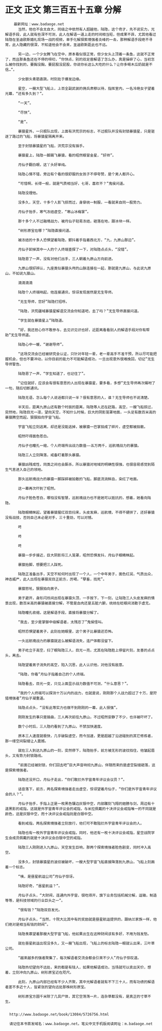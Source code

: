 # 正文 正文 第三百五十五章 分解
        最新网址：www.badaoge.net
          当然，他也不会太自大，同级之中依然有人超越他，陆隐，这个奇才，先不说实力，光解语手段，此人就有些深不可测，此人在解语一道上走的时间相当短，但成果不菲，尤其他看过陆隐在圣迪欧斯婚礼现场一战的视频，单手化解探索境强者炎峰的一击，那种解语手段绝不寻常，此人隐藏的很深，不知道他会不会来，圣迪欧斯距此也不远。
      
          另一边，一个少女腾飞在空中，原本看似很正常，但少女头上顶着一条鱼，这就不正常了，而且那条鱼还在不停的唠叨，“你快点，别的双足兽解语了怎么办，真是操碎了心，当初怎么被你找到的，要胸没胸，要屁股没屁股，你说你长这么大吃的什么？让你多喝木瓜奶就是不信…”。
      
          少女额头青筋直跳，时刻处于爆发边缘。
      
          星空，一艘大型飞船上，上百全副武装的佣兵肃穆以待，指挥室内，一名冷艳女子望着光幕，“还有多久到？”。
      
          “一天”。
      
          “尽快”。
      
          “是”。
      
          暴猿星外，一只舰队出现，上面有洪荒宗的标志，不过舰队并没有封锁暴猿星，只是驱逐了路过的飞船，将暴猿星隔离开来。
      
          至于封锁暴猿星的飞船，洪荒宗没有插手。
      
          暴猿星上，陆隐一脚踢飞暴猿，看的昭然眼冒金星，“好帅”。
      
          月仙子翻白眼，这丫头好单纯。
      
          陆隐心情不错，旁边有个看的很舒服的女孩子不停夸赞，是个男人都开心。
      
          “可惜啊，长得一般，就是气质相当好，七哥，喜欢不？”鬼侯问道。
      
          陆隐没理他。
      
          没多久，天空，十多个人影飞掠而过，身穿统一制服，一看就来自同一股势力。
      
          月仙子抬手，寒气冻结虚空，“寒山冰梅掌”。
      
          那十多个人不过融境战力，被月仙子轻易冻结，砸落在地，跟冰块一样。
      
          “树形原宝在哪？”陆隐直接问道。
      
          被冻结的十多人恐惧望着陆隐，颤抖着手指着西北方，“九，九原山那边”。
      
          月仙子卸掉其中一人的个人终端查探了一下，对陆隐点点头，“没错”。
      
          陆隐恩了一声，没有对他们出手，三人朝着九原山方向前进。
      
          九原山很好辨认，九座类似暴猿头颅的山脉连接在一起，那就是九原山，与此说九原山，不如说九猿山。
      
          滴滴滴滴
      
          陆隐个人终端响起，他连接通讯，惊讶发现居然是无生导师。
      
          “无生导师，您好”陆隐打招呼。
      
          “陆隐，洪荒疆域暴猿星解语交流会你知道吧，去了吗？”无生导师直接问道。
      
          “学生就在暴猿星上”陆隐道。
      
          “好，我还担心你不敢参与，去见识见识也好，近距离看看别人的解语手段对你有帮助”无生导师道。
      
          陆隐心中一暖，“谢谢导师”。
      
          “这场交流会已经被研究会认证，只针对年轻一辈，老一辈高手不准干预，所以尽可能把握机会，但也不要冲动，以你目前的能力不可能解语成功，一旦出现意外很难挽回，切记”无生导师警告。
      
          陆隐恩了一声，“学生知道了，也记住了”。
      
          “记住就好，应该会有很有意思的人出现在暴猿星，要多看，多想”无生导师再次嘱咐了一句，随后切断通讯。
      
          陆隐无语，怎么每个人说话都只说一半？很有意思的人，谁？无生导师也不说清楚。
      
          半天后，距离九原山还有数个时辰的距离，陆隐等人还在赶路，高空，一艘飞船掠过，突然地，陆隐目光一凛，望向天空，不知什么时候，巨大的阴影笼罩地面，一头足有数百米高的暴猿腾空而起，狠狠拍向宇宙飞船。
      
          宇宙飞船立刻逃离，却还是没能逃掉，被暴猿一巴掌拍成了碎片，虚空都被拍散。
      
          昭然吓得面色苍白。
      
          月仙子也瞳孔一缩，个人终端传出战力数值——五万两千，巡航境战力的暴猿。
      
          陆隐三人立刻降落，戒备盯着那头暴猿。
      
          暴猿凶残成性，同类之间也会厮杀，所以暴猿对地域的明确性很强，也很容易感觉到陌生气息进入自己的领地。
      
          那头巡航境战力的暴猿一脚踩碎被拍散的飞船，脚底流淌鲜血，染红了地面。
      
          这一幕再次吓到了昭然。
      
          月仙子脸色苍白，哪怕没有智慧，巡航境战力也不是她可以抵抗的，想着，她看向陆隐。
      
          陆隐眼睛眯起，望着暴猿猩红双目扫来，头皮发麻，巡航境，不得不硬拼了，还好暴猿没有战技，否则自己未必是对手，三十重劲，可以对憾。
      
          咚
      
          咚
      
          咚
      
          暴猿一步步接近，巨大阴影将三人笼罩，昭然恐惧发抖，月仙子眼睛眯起。
      
          暴猿抬脚，想要把三人踩死。
      
          陆隐正准备出手，天空不知何时出现了一个人，一个中年男子，面色红润，气质出众，神态威严，此人出现在暴猿双目正前方，厉喝，“孽畜，找死”。
      
          暴猿怒吼，狠狠拍向男子。
      
          男子避开，身形闪烁间出现在暴猿头顶，一手按下，下一刻，让陆隐三人头皮发麻的情景出现，数百米高的暴猿被直接分解，不管是血肉还是五脏六腑，统统在眨眼间消散于虚无。
      
          陆隐瞳孔收缩，这是解语手段，直接将暴猿分解了。
      
          “我去，至少是掌御中级解语者，太残忍了”鬼侯怪叫。
      
          昭然恐惧望着男子，此刻在她眼里，这个男子比暴猿还恐怖。
      
          一头巡航境战力的暴猿就这么被解语消失，连尸体都没留下。
      
          男子屹立于高空，扫了眼陆隐三人，目光一亮，尤其在陆隐脸上停留片刻，友善的点点头，离去。
      
          陆隐望着男子消失的高空，陷入沉思，此人认识他，对他没有敌意。
      
          “陆隐，你看”月仙子指着自己的个人终端。
      
          陆隐看去，目光一变，只见上面显示战力数值不可测，“什么意思？”。
      
          “我的个人终端可以探测十万以内的战力，也就是说，刚刚那个人战力超过了十万，是狩猎境强者”月仙子凝重道。
      
          陆隐点点头，“没有此等实力也做不到刚刚的一幕，此人很强”。
      
          刚刚发生的事只是插曲，三人再次前往九原山，不过昭然安静了不少，也许被吓坏了。
      
          数个小时后，三人隐约看到了九原山，不禁加快速度。
      
          原本三人速度就极快，几乎破裂虚空，而今加速，更是超越了沿途碰到的其它修炼者，那一缕空间裂缝让人震撼。
      
          就在三人到达九原山的一刻，突然停下，陆隐抬手，前方被无形的波纹挡住，他皱起眉头，又有势力封锁路线。
      
          “前面已经被封锁，你们回去吧”巨大声音响彻九原山，伴随而来的是虚空裂缝砸落，这是探索境强者。
      
          陆隐还没开口，月仙子走出，“你们敢拦外宇宙青年评议会议员？”。
      
          话音落下，前方，两名探索境强者走出虚空，惊讶望着月仙子，“你们是外宇宙青年评议会的人？”。
      
          月仙子抬手，手指上正是一枚黑色镶边灰银中空，内部雕刻飞翔的翅膀与剑，周边有十道黑影的戒指，这就是外宇宙青年评议会的戒指，与米拉佩戴的十决评议会戒指唯一的不同就是颜色，这是灰银中空，而十决评议会戒指则是白银中空。
      
          看到戒指，两名探索境强者立刻放行，他们可不敢阻拦外宇宙青年评议会的人。
      
          陆隐也有一枚外宇宙青年评议会戒指，同时，他还有一枚十决评议会戒指，星空战院学生会成员佩戴的就是十决评议会白银中空的戒指。
      
          陆隐三人刚刚进入九原山，天空发生巨响，那两个探索境强者脸色剧变，同时冲入高空。
      
          没多久，封锁暴猿星的波纹被破坏，一艘大型宇宙飞船直接降落到九原山，飞船上刻画着一个标志。
      
          “咦，是昼星航运公司”月仙子惊讶。
      
          陆隐好奇，“昼星航运？”。
      
          月仙子点头，“大财阀，连通内外宇宙，很吃得开，旗下业务包括机械分解，运输，制造等等，是科技领域的行业巨头之一”。
      
          “很有钱？”陆隐双目发光。
      
          月仙子点头，“当然，十院大比其中有的奖励就是昼星航运提供的，跟纳兰家族一样，他们绝对是相当有钱的财阀”。
      
          陆隐羡慕望着那艘大型宇宙飞船，他如果出生在这种财阀该有多好，不用为钱发愁。
      
          就在昼星航运出现没多久，又一艘飞船出现，飞船上的标志陆隐一眼就认出来，三叶草公司。
      
          “越来越多的强者聚集了，每次解语者交流会都会引来不少人”月仙子惊叹道。
      
          陆隐热切望向不远处，来的都是有钱人，如果他解语成功，当场就可以卖出天价，想着，立刻冲向九原山，树形原宝近在咫尺。
      
          此刻，九原山内部已经有不少人齐聚，其中光解语者就有不下三十人，而有功绩的解语者差不多近十人，皆紧张的望向远处那株树形原宝。
      
          树形原宝方圆千米除了几具尸体，其它空荡荡一片，连杂草都没有，是真正的寸草不生。
      
      
      http://www.badaoge.net/book/13084/5726756.html
      
      请记住本书首发域名：www.badaoge.net。笔尖中文手机版阅读网址：m.badaoge.net